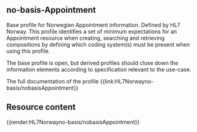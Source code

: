 ## no-basis-Appointment

Base profile for Norwegian Appointment information. Defined by HL7 Norway. This profile identifies a set of minimum expectations for an Appointment resource when creating, searching and retrieving compositions by defining which coding system(s) must be present when using this profile.  

The base profile is open, but derived profiles should close down the information elements according to specification relevant to the use-case.  

The full documentation of the profile {{link:HL7Norwayno-basis/nobasisAppointment}}

## Resource content

{{render:HL7Norwayno-basis/nobasisAppointment}}